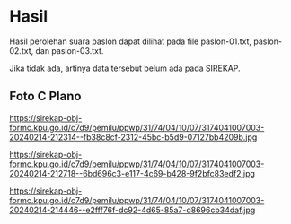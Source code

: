 # Hasil

Hasil perolehan suara paslon dapat dilihat pada file paslon-01.txt, paslon-02.txt, dan paslon-03.txt.

Jika tidak ada, artinya data tersebut belum ada pada SIREKAP.

## Foto C Plano

https://sirekap-obj-formc.kpu.go.id/c7d9/pemilu/ppwp/31/74/04/10/07/3174041007003-20240214-212314--fb38c8cf-2312-45bc-b5d9-07127bb4209b.jpg

https://sirekap-obj-formc.kpu.go.id/c7d9/pemilu/ppwp/31/74/04/10/07/3174041007003-20240214-212718--6bd696c3-e117-4c69-b428-9f2bfc83edf2.jpg

https://sirekap-obj-formc.kpu.go.id/c7d9/pemilu/ppwp/31/74/04/10/07/3174041007003-20240214-214446--e2fff76f-dc92-4d65-85a7-d8696cb34daf.jpg
